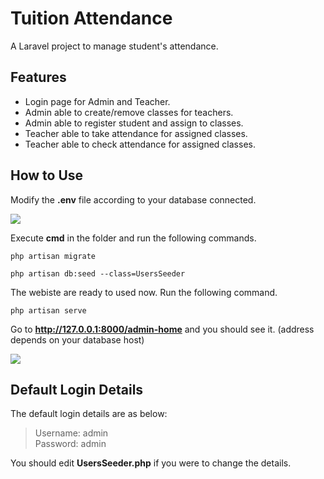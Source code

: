 # Tuition Attendance
A Laravel project to manage student's attendance.  

## Features
- Login page for Admin and Teacher.
- Admin able to create/remove classes for teachers.
- Admin able to register student and assign to classes.
- Teacher able to take attendance for assigned classes.
- Teacher able to check attendance for assigned classes.

## How to Use
Modify the **.env** file according to your database connected. 

![](https://i.imgur.com/KIKWTRD.png)

Execute **cmd** in the folder and run the following commands.

```console
php artisan migrate
```
```console
php artisan db:seed --class=UsersSeeder
```

The webiste are ready to used now. Run the following command.

```console
php artisan serve
```

Go to **http://127.0.0.1:8000/admin-home** and you should see it. (address depends on your database host) 

![](https://i.imgur.com/lxyAmk7.png)

## Default Login Details
The default login details are as below:

>Username: admin  
>Password: admin

You should edit **UsersSeeder.php** if you were to change the details.




